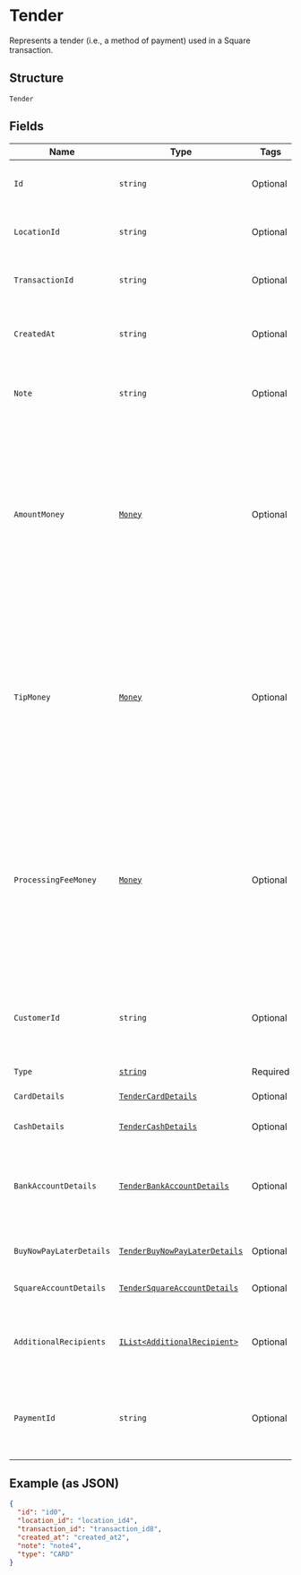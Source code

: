 
# Tender

Represents a tender (i.e., a method of payment) used in a Square transaction.

## Structure

`Tender`

## Fields

| Name | Type | Tags | Description |
|  --- | --- | --- | --- |
| `Id` | `string` | Optional | The tender's unique ID. It is the associated payment ID.<br>**Constraints**: *Maximum Length*: `192` |
| `LocationId` | `string` | Optional | The ID of the transaction's associated location.<br>**Constraints**: *Maximum Length*: `50` |
| `TransactionId` | `string` | Optional | The ID of the tender's associated transaction.<br>**Constraints**: *Maximum Length*: `192` |
| `CreatedAt` | `string` | Optional | The timestamp for when the tender was created, in RFC 3339 format.<br>**Constraints**: *Maximum Length*: `32` |
| `Note` | `string` | Optional | An optional note associated with the tender at the time of payment.<br>**Constraints**: *Maximum Length*: `500` |
| `AmountMoney` | [`Money`](../../doc/models/money.md) | Optional | Represents an amount of money. `Money` fields can be signed or unsigned.<br>Fields that do not explicitly define whether they are signed or unsigned are<br>considered unsigned and can only hold positive amounts. For signed fields, the<br>sign of the value indicates the purpose of the money transfer. See<br>[Working with Monetary Amounts](https://developer.squareup.com/docs/build-basics/working-with-monetary-amounts)<br>for more information. |
| `TipMoney` | [`Money`](../../doc/models/money.md) | Optional | Represents an amount of money. `Money` fields can be signed or unsigned.<br>Fields that do not explicitly define whether they are signed or unsigned are<br>considered unsigned and can only hold positive amounts. For signed fields, the<br>sign of the value indicates the purpose of the money transfer. See<br>[Working with Monetary Amounts](https://developer.squareup.com/docs/build-basics/working-with-monetary-amounts)<br>for more information. |
| `ProcessingFeeMoney` | [`Money`](../../doc/models/money.md) | Optional | Represents an amount of money. `Money` fields can be signed or unsigned.<br>Fields that do not explicitly define whether they are signed or unsigned are<br>considered unsigned and can only hold positive amounts. For signed fields, the<br>sign of the value indicates the purpose of the money transfer. See<br>[Working with Monetary Amounts](https://developer.squareup.com/docs/build-basics/working-with-monetary-amounts)<br>for more information. |
| `CustomerId` | `string` | Optional | If the tender is associated with a customer or represents a customer's card on file,<br>this is the ID of the associated customer.<br>**Constraints**: *Maximum Length*: `191` |
| `Type` | [`string`](../../doc/models/tender-type.md) | Required | Indicates a tender's type. |
| `CardDetails` | [`TenderCardDetails`](../../doc/models/tender-card-details.md) | Optional | Represents additional details of a tender with `type` `CARD` or `SQUARE_GIFT_CARD` |
| `CashDetails` | [`TenderCashDetails`](../../doc/models/tender-cash-details.md) | Optional | Represents the details of a tender with `type` `CASH`. |
| `BankAccountDetails` | [`TenderBankAccountDetails`](../../doc/models/tender-bank-account-details.md) | Optional | Represents the details of a tender with `type` `BANK_ACCOUNT`.<br><br>See [BankAccountPaymentDetails](../../doc/models/bank-account-payment-details.md)<br>for more exposed details of a bank account payment. |
| `BuyNowPayLaterDetails` | [`TenderBuyNowPayLaterDetails`](../../doc/models/tender-buy-now-pay-later-details.md) | Optional | Represents the details of a tender with `type` `BUY_NOW_PAY_LATER`. |
| `SquareAccountDetails` | [`TenderSquareAccountDetails`](../../doc/models/tender-square-account-details.md) | Optional | Represents the details of a tender with `type` `SQUARE_ACCOUNT`. |
| `AdditionalRecipients` | [`IList<AdditionalRecipient>`](../../doc/models/additional-recipient.md) | Optional | Additional recipients (other than the merchant) receiving a portion of this tender.<br>For example, fees assessed on the purchase by a third party integration. |
| `PaymentId` | `string` | Optional | The ID of the [Payment](entity:Payment) that corresponds to this tender.<br>This value is only present for payments created with the v2 Payments API.<br>**Constraints**: *Maximum Length*: `192` |

## Example (as JSON)

```json
{
  "id": "id0",
  "location_id": "location_id4",
  "transaction_id": "transaction_id8",
  "created_at": "created_at2",
  "note": "note4",
  "type": "CARD"
}
```

